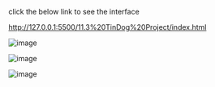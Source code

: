click the below link to see the interface

http://127.0.0.1:5500/11.3%20TinDog%20Project/index.html


![image](https://github.com/user-attachments/assets/2d48198b-6ba6-46dc-b5f6-f8f9764f21c9)


![image](https://github.com/user-attachments/assets/6567160d-daa7-497f-acc5-ccf3cd46e733)


![image](https://github.com/user-attachments/assets/477bec58-01d0-4e3f-b754-3c3ac8e735dc)
